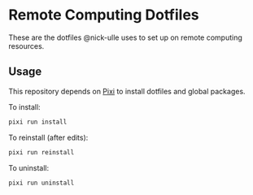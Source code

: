 # Remote Computing Dotfiles

These are the dotfiles @nick-ulle uses to set up on remote computing resources.


## Usage

This repository depends on [Pixi][] to install dotfiles and global packages.

[Pixi]: https://pixi.sh/

To install:
```bash
pixi run install
```

To reinstall (after edits):
```bash
pixi run reinstall
```

To uninstall:
```bash
pixi run uninstall
```
